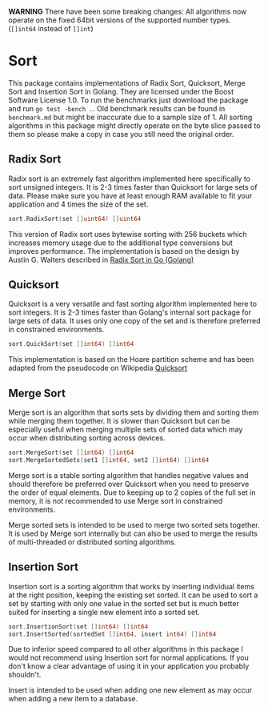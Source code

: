 **WARNING** There have been some breaking changes: All algorithms now operate on the fixed 64bit versions of the supported number types. (`[]int64` instead of `[]int`)

Sort
====

This package contains implementations of Radix Sort, Quicksort, Merge Sort and Insertion Sort in Golang.
They are licensed under the Boost Software License 1.0.
To run the benchmarks just download the package and run `go test -bench .`.
Old benchmark results can be found in `benchmark.md` but might be inaccurate due to a sample size of 1.
All sorting algorithms in this package might directly operate on the byte slice passed to them so please make a copy in case you still need the original order.

Radix Sort
----------

Radix sort is an extremely fast algorithm implemented here specifically to sort unsigned integers.
It is 2-3 times faster than Quicksort for large sets of data.
Please make sure you have at least enough RAM available to fit your application and 4 times the size of the set.

```go
sort.RadixSort(set []uint64) []uint64
```

This version of Radix sort uses bytewise sorting with 256 buckets which increases memory usage due to the additional type conversions but improves performance.
The implementation is based on the design by Austin G. Walters described in [Radix Sort in Go (Golang)](https://austingwalters.com/radix-sort-in-go/)

Quicksort
---------

Quicksort is a very versatile and fast sorting algorithm implemented here to sort integers.
It is 2-3 times faster than Golang's internal sort package for large sets of data.
It uses only one copy of the set and is therefore preferred in constrained environments.

```go
sort.QuickSort(set []int64) []int64
```

This implementation is based on the Hoare partition scheme and has been adapted from the pseudocode on Wikipedia [Quicksort](https://en.wikipedia.org/wiki/Quicksort#Hoare_partition_scheme)

Merge Sort
----------

Merge sort is an algorithm that sorts sets by dividing them and sorting them while merging them together.
It is slower than Quicksort but can be especially useful when merging multiple sets of sorted data which may occur when distributing sorting across devices.

```go
sort.MergeSort(set []int64) []int64
sort.MergeSortedSets(set1 []int64, set2 []int64) []int64
```

Merge sort is a stable sorting algorithm that handles negative values and should therefore be preferred over Quicksort when you need to preserve the order of equal elements.
Due to keeping up to 2 copies of the full set in memory, it is not recommended to use Merge sort in constrained environments.

Merge sorted sets is intended to be used to merge two sorted sets together. It is used by Merge sort internally but can also be used to merge the results of multi-threaded or distributed sorting algorithms.

Insertion Sort
--------------

Insertion sort is a sorting algorithm that works by inserting individual items at the right position, keeping the existing set sorted.
It can be used to sort a set by starting with only one value in the sorted set but is much better suited for inserting a single new element into a sorted set.

```go
sort.InsertionSort(set []int64) []int64
sort.InsertSorted(sortedSet []int64, insert int64) []int64
```

Due to inferior speed compared to all other algorithms in this package I would not recommend using Insertion sort for normal applications. If you don't know a clear advantage of using it in your application you probably shouldn't.

Insert is intended to be used when adding one new element as may occur when adding a new item to a database.
